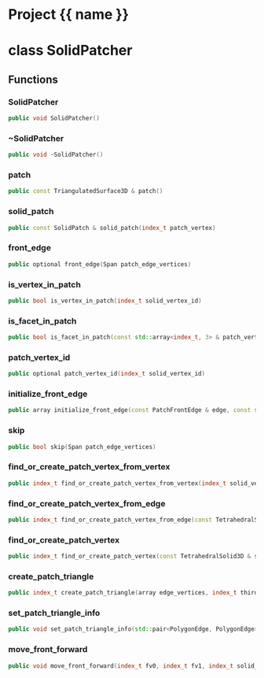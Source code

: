 <script setup>
import {useRoute} from 'vitepress'
const {path} = useRoute()
const tokens = path.split('/')
const words = tokens[2].split('-');
for (let i = 0; i < words.length; i++) {
    words[i] = words[i].charAt(0).toUpperCase() + words[i].slice(1);
    words[i] = words[i].replace('geode', 'Geode')
}
const name = words.join('-');
</script>
# Project {{ name }}

# class SolidPatcher


## Functions

### SolidPatcher

```cpp
public void SolidPatcher()
```


### ~SolidPatcher

```cpp
public void ~SolidPatcher()
```


### patch

```cpp
public const TriangulatedSurface3D & patch()
```


### solid_patch

```cpp
public const SolidPatch & solid_patch(index_t patch_vertex)
```


### front_edge

```cpp
public optional front_edge(Span patch_edge_vertices)
```


### is_vertex_in_patch

```cpp
public bool is_vertex_in_patch(index_t solid_vertex_id)
```


### is_facet_in_patch

```cpp
public bool is_facet_in_patch(const std::array<index_t, 3> & patch_vertices)
```


### patch_vertex_id

```cpp
public optional patch_vertex_id(index_t solid_vertex_id)
```


### initialize_front_edge

```cpp
public array initialize_front_edge(const PatchFrontEdge & edge, const std::array<index_t, 2> & solid_edge_vertices)
```


### skip

```cpp
public bool skip(Span patch_edge_vertices)
```


### find_or_create_patch_vertex_from_vertex

```cpp
public index_t find_or_create_patch_vertex_from_vertex(index_t solid_vertex)
```


### find_or_create_patch_vertex_from_edge

```cpp
public index_t find_or_create_patch_vertex_from_edge(const TetrahedralSolid3D & solid, index_t solid_edge)
```


### find_or_create_patch_vertex

```cpp
public index_t find_or_create_patch_vertex(const TetrahedralSolid3D & solid, const SolidPatch & patch)
```


### create_patch_triangle

```cpp
public index_t create_patch_triangle(array edge_vertices, index_t third_vertex)
```


### set_patch_triangle_info

```cpp
public void set_patch_triangle_info(std::pair<PolygonEdge, PolygonEdge> & triangle_info, const PolygonEdge & polygon_edge)
```


### move_front_forward

```cpp
public void move_front_forward(index_t fv0, index_t fv1, index_t solid_vertex, index_t opp_front_vertex, const TetrahedralSolid3D & solid)
```




